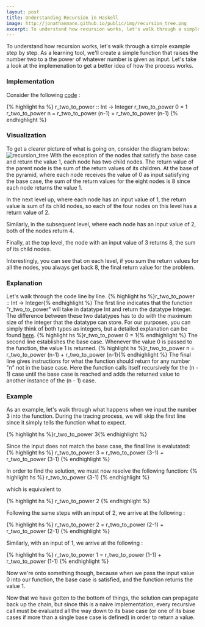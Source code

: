 ```yaml
---
layout: post
title: Understanding Recursion in Haskell
image: http://jonathanmann.github.io/public/img/recursion_tree.png
excerpt: To understand how recursion works, let's walk through a simple example step by step. As a learning tool, we'll create a simple function that raises the number two to a the power of whatever number is given as input. Let's take a look at the implemenation to get a better idea of how the process works.
---
```


To understand how recursion works, let's walk through a simple example step by step. As a learning tool, we'll create a simple function that raises the number two to a the power of whatever number is given as input. Let's take a look at the implemenation to get a better idea of how the process works.

### Implementation

Consider the following [code](https://github.com/jonathanmann/blog_examples/blob/master/Haskell/recursion/r_two_to_power.hs) :

{% highlight hs %}
r_two_to_power :: Int -> Integer
r_two_to_power 0 = 1
r_two_to_power n = r_two_to_power (n-1) + r_two_to_power (n-1)
{% endhighlight %}

### Visualization

To get a clearer picture of what is going on, consider the diagram below:
![recursion_tree](http://jonathanmann.github.io/public/img/recursion_tree.png)
With the exception of the nodes that satisfy the base case and return the value 1, each node has two child nodes. The return value of the parent node is the sum of the return values of its children. At the base of the pyramid, where each node receives the value of 0 as input satisfying the base case, the sum of the return values for the eight nodes is 8 since each node returns the value 1. 

In the next level up, where each node has an input value of 1, the return value is sum of its child nodes, so each of the four nodes on this level has a return value of 2.

Similarly, in the subsequent level, where each node has an input value of 2, both of the nodes return 4.

Finally, at the top level, the node with an input value of 3 returns 8, the sum of its child nodes. 

Interestingly, you can see that on each level, if you sum the return values for all the nodes, you always get back 8, the final return value for the problem.

### Explanation

Let's walk through the code line by line.
{% highlight hs %}r_two_to_power :: Int -> Integer{% endhighlight %}
The first line indicates that the function "r_two_to_power" will take in datatype Int and return the datatype Integer. The difference between these two datatypes has to do with the maximum size of the integer that the datatype can store. For our purposes, you can simply think of both types as integers, but a detailed explanation can be found [here](http://stackoverflow.com/questions/17766424/dubious-int-vs-integer-handling-in-haskell).
{% highlight hs %}r_two_to_power 0 = 1{% endhighlight %}
The second line establishes the base case. Whenever the value 0 is passed to the function, the value 1 is returned.
{% highlight hs %}r_two_to_power n = r_two_to_power (n-1) + r_two_to_power (n-1){% endhighlight %}
The final line gives instructions for what the function should return for any number "n" not in the base case. Here the function calls itself recursively for the (n - 1) case until the base case is reached and adds the returned value to another instance of the (n - 1) case.

### Example

As an example, let's walk through what happens when we input the number 3 into the function. During the tracing process, we will skip the first line since it simply tells the function what to expect.

{% highlight hs %}r_two_to_power 3{% endhighlight %}

Since the input does not match the base case, the final line is evalutated:
{% highlight hs %}
r_two_to_power 3 = r_two_to_power (3-1) + r_two_to_power (3-1)
{% endhighlight %}

In order to find the solution, we must now resolve the following function:
{% highlight hs %}
r_two_to_power (3-1)
{% endhighlight %}

which is equivalent to

{% highlight hs %}
r_two_to_power 2
{% endhighlight %}

Following the same steps with an input of 2, we arrive at the following : 

{% highlight hs %}
r_two_to_power 2 = r_two_to_power (2-1) + r_two_to_power (2-1)
{% endhighlight %}

Similarly, with an input of 1, we arrive at the following : 

{% highlight hs %}
r_two_to_power 1 = r_two_to_power (1-1) + r_two_to_power (1-1)
{% endhighlight %}

Now we're onto something though, because when we pass the input value 0 into our function, the base case is satisfied, and the function returns the value 1. 

Now that we have gotten to the bottom of things, the solution can propagate back up the chain, but since this is a naive implementation, every recursive call must be evaluated all the way down to its base case (or one of its base cases if more than a single base case is defined) in order to return a value.


